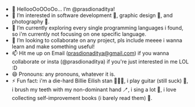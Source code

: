 - 👋 HellooOoOOoOo... I’m @prasdionaditya!
- 👀 I’m interested in software development 📱, graphic design 🎨, and photography 📸.
- 🌱 I’m currently exploring every single programming languages i found, so i'm currently not focusing on one specific language.
- 💞️ I’m looking to collaborate on any project, pls include meeee i wanna learn and make something useful!
- 📫 Hit me up on Email (prasdionaditya@gmail.com) if you wanna collaborate or insta (@prasdionaditya) if you're just interested in me LOL :D 
- 😄 Pronouns: any pronouns, whatever it is.
- ⚡ Fun fact: i'm a die-hard Billie Eilish stan 👩🏻‍🎤, i play guitar (still suck) 🎸, i brush my teeth with my non-dominant hand 🪥, i sing a lot 🎤, i love collecting self-improvement books (i barely read them) 📕.

<!---
prasdionaditya/prasdionaditya is a ✨ special ✨ repository because its `README.md` (this file) appears on your GitHub profile.
You can click the Preview link to take a look at your changes.
--->
